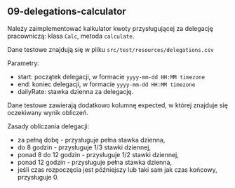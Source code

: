 ## 09-delegations-calculator

Należy zaimplementować kalkulator kwoty przysługującej za delegację pracowniczą: klasa `Calc`, metoda `calculate`.

Dane testowe znajdują się w pliku `src/test/resources/delegations.csv`

Parametry:
* start: początek delegacji, w formacie `yyyy-mm-dd HH:MM timezone`
* end: koniec delegacji, w formacie `yyyy-mm-dd HH:MM timezone`
* dailyRate: stawka dzienna za delegację.

Dane testowe zawierają dodatkowo kolumnę expected, w której znajduje się oczekiwany wynik obliczeń.


Zasady obliczania delegacji:
* za pełną dobę - przysługuje pełna stawka dzienna,
* do 8 godzin - przysługuje 1/3 stawki dziennej,
* ponad 8 do 12 godzin - przysługuje 1/2 stawki dziennej,
* ponad 12 godzin - przysługuje pełna stawka dzienna,
* jeśli czas rozpoczęcia jest późniejszy lub taki sam jak czas końcowy, przysługuje 0.

